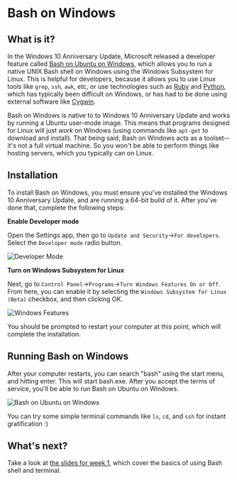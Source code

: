 # Bash on Windows

## What is it?
In the Windows 10 Anniversary Update, Microsoft released a developer feature called [Bash on Ubuntu on Windows](https://msdn.microsoft.com/en-us/commandline/wsl/about), which allows you to run a native UNIX Bash shell on Windows using the Windows Subsystem for Linux. This is helpful for developers, because it allows you to use Linux tools like `grep`, `ssh`, `awk`, etc, or use technologies such as [Ruby](https://www.ruby-lang.org/) and [Python](https://www.python.org/), which has typically been difficult on Windows, or has had to be done using external software like [Cygwin](https://www.cygwin.com).

Bash on Windows is native to to Windows 10 Anniversary Update and works by running a Ubuntu user-mode image. This means that programs designed for Linux will just *work* on Windows (using commands like `apt-get` to download and install). That being said, Bash on Windows acts as a toolset--it's not a full virtual machine. So you won't be able to perform things like hosting servers, which you typically can on Linux.

## Installation
To install Bash on Windows, you must ensure you've installed the Windows 10 Anniversary Update, and are running a 64-bit build of it. After you've done that, complete the following steps:

**Enable Developer mode**

Open the Settings app, then go to `Update and Security`->`For developers`. Select the `Developer mode` radio button.

![Developer Mode](https://github.com/shanedewael/CS-190-F2016/blob/master/tutorials/shells/bashonwindows_screenshots/bash-on-windows-devmode.png)

**Turn on Windows Subsystem for Linux**

Next, go to `Control Panel`->`Programs`->`Turn Windows Features On or Off`. From here, you can enable it by selecting the `Windows Subsystem for Linux (Beta)` checkbox, and then clicking OK.

![Windows Features](https://github.com/shanedewael/CS-190-F2016/blob/master/tutorials/shells/bashonwindows_screenshots/bash-on-windows-features.png)

You should be prompted to restart your computer at this point, which will complete the installation.

## Running Bash on Windows
After your computer restarts, you can search "bash" using the start menu, and hitting enter. This will start bash.exe. After you accept the terms of service, you'll be able to run Bash on Ubuntu on Windows.

![Bash on Ubuntu on Windows](https://github.com/shanedewael/CS-190-F2016/blob/master/tutorials/shells/bashonwindows_screenshots/bash-on-windows-bashshell.png)

You can try some simple terminal commands like `ls`, `cd`, and `ssh` for instant gratification :)

## What's next?
Take a look at [the slides for week 1](http://purdue-csusb.github.io/CS-190-F2016/slides/lecture1/#/), which cover the basics of using Bash shell and terminal.



